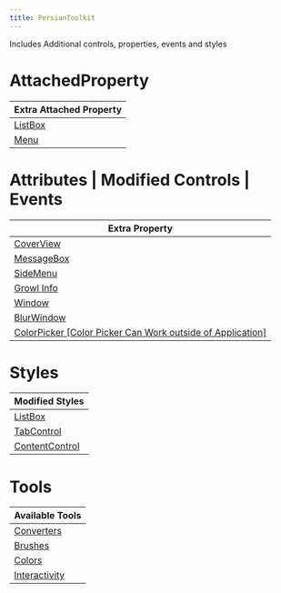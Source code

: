 ```yaml
---
title: PersianToolkit
---
```


Includes Additional controls, properties, events and styles

# AttachedProperty
| Extra Attached Property |
| ------------------------ | 
| [ListBox](https://ghost1372.github.io/handycontrol/native_controls/listBox/#Attached-Property) |
| [Menu](https://ghost1372.github.io/handycontrol/native_controls/menu/#Attached-Property) | 

# Attributes | Modified Controls | Events
| Extra Property |
| ------------------------ | 
| [CoverView](https://ghost1372.github.io/handycontrol/extend_controls/coverView/#Attributes) | 
| [MessageBox](https://ghost1372.github.io/handycontrol/extend_controls/messageBox/#Customize-Button-Text) |
| [SideMenu](https://ghost1372.github.io/handycontrol/extend_controls/sideMenu/#Attributes) |
| [Growl Info](https://ghost1372.github.io/handycontrol/data/Info/) |
| [Window](https://ghost1372.github.io/handycontrol/extend_controls/window/#Attributes) |
| [BlurWindow](https://ghost1372.github.io/handycontrol/extend_controls/blurWindow/) |
| [ColorPicker [Color Picker Can Work outside of Application]](https://ghost1372.github.io/handycontrol/extend_controls/colorPicker/) |

# Styles
| Modified Styles |
| ------------------------ | 
| [ListBox](https://ghost1372.github.io/handycontrol/native_controls/listBox/#ListBoxModernStyle) |
| [TabControl](https://ghost1372.github.io/handycontrol/native_controls/tabControl/#TabItemTransparentStyle-Only-Custom-Version)
| [ContentControl](https://ghost1372.github.io/handycontrol/native_controls/contentControl/)|

# Tools
| Available Tools |
| --------------- |
| [Converters](https://ghost1372.github.io/handycontrol/basic_xaml/converters/#SpeedConverter-Only-Custom-Version-Internal-use) |
| [Brushes](https://ghost1372.github.io/handycontrol/basic_xaml/brushes/) |
| [Colors](https://ghost1372.github.io/handycontrol/basic_xaml/colors/) |
| [Interactivity](https://ghost1372.github.io/handycontrol/interactivity/triggers/#LaunchUriOrFileAction) |